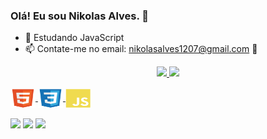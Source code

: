### Olá! Eu sou Nikolas Alves. 👋

- 🌱 Estudando JavaScript
- 📫 Contate-me no email: nikolasalves1207@gmail.com 🙂

<div align="center">
  <a href="https://github.com/NickHC93">
  <img height="180em" src="https://github-readme-stats.vercel.app/api?username=NickHC93&show_icons=true&theme=dark&include_all_commits=true&count_private=true"/>
  <img height="160em" src="https://github-readme-stats.vercel.app/api/top-langs/?username=NickHC93&layout=compact&langs_count=7&theme=dark"/>
</div>
<div style="display: inline_block" ><br>
  <img align="center" alt="peixe-HTML" height="30" width="40" src="https://raw.githubusercontent.com/devicons/devicon/master/icons/html5/html5-original.svg">
  <img align="center" alt="peixe-CSS" height="30" width="40" src="https://raw.githubusercontent.com/devicons/devicon/master/icons/css3/css3-original.svg">
  <img align="center" alt="peixe-Js" height="30" width="40" src="https://raw.githubusercontent.com/devicons/devicon/master/icons/javascript/javascript-plain.svg">
</div>
  
<br>
 <a href="https://www.linkedin.com/in/nikolas-silva-alves/" target="_blank"><img src="https://img.shields.io/badge/-LinkedIn-%230077B5?style=for-the-badge&logo=linkedin&logoColor=white" target="_blank"></a>
  <a href = "mailto:nikolasalves1207@gmail.com"><img src="https://img.shields.io/badge/-Gmail-%23333?style=for-the-badge&logo=gmail&logoColor=white" target="_blank"></a>
  <a href="https://www.instagram.com/nickskahc/" target="_blank"><img src="https://img.shields.io/badge/-Instagram-%23E4405F?style=for-the-badge&logo=instagram&logoColor=white" target="_blank"></a>
  
  
